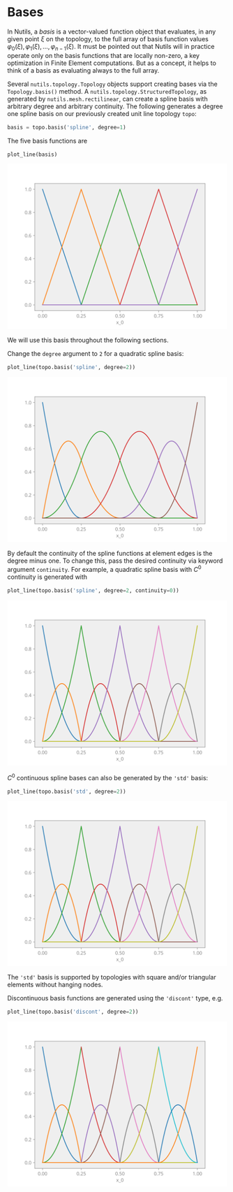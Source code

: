 # Bases

In Nutils, a *basis* is a vector-valued function object that evaluates, in any
given point $ξ$ on the topology, to the full array of basis function
values $φ_0(ξ), φ_1(ξ), \dots, φ_{n-1}(ξ)$. It must be pointed out that
Nutils will in practice operate only on the basis functions that are locally
non-zero, a key optimization in Finite Element computations. But as a concept,
it helps to think of a basis as evaluating always to the full array.

Several `nutils.topology.Topology` objects support creating bases via the
`Topology.basis()` method. A `nutils.topology.StructuredTopology`, as generated
by `nutils.mesh.rectilinear`, can create a spline basis with arbitrary degree
and arbitrary continuity. The following generates a degree one spline basis on
our previously created unit line topology `topo`:

```python
basis = topo.basis('spline', degree=1)
```

The five basis functions are

```python
plot_line(basis)
```
![output](tutorial-bases-fig1.svg)

We will use this basis throughout the following sections.

Change the `degree` argument to `2` for a quadratic spline basis:

```python
plot_line(topo.basis('spline', degree=2))
```
![output](tutorial-bases-fig2.svg)

By default the continuity of the spline functions at element edges is the
degree minus one.  To change this, pass the desired continuity via keyword
argument `continuity`.  For example, a quadratic spline basis with $C^0$
continuity is generated with

```python
plot_line(topo.basis('spline', degree=2, continuity=0))
```
![output](tutorial-bases-fig3.svg)

$C^0$ continuous spline bases can also be generated by the `'std'` basis:

```python
plot_line(topo.basis('std', degree=2))
```
![output](tutorial-bases-fig4.svg)

The `'std'` basis is supported by topologies with square and/or triangular
elements without hanging nodes.

Discontinuous basis functions are generated using the `'discont'` type, e.g.

```python
plot_line(topo.basis('discont', degree=2))
```
![output](tutorial-bases-fig5.svg)
